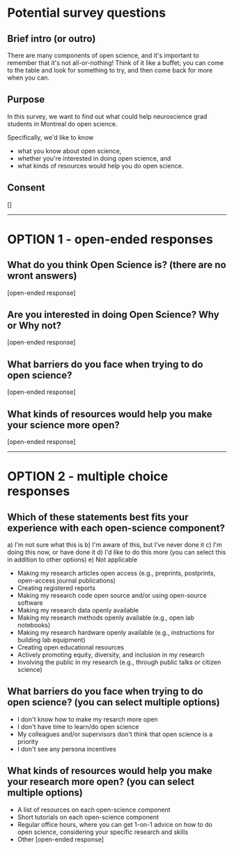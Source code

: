 # Potential survey questions


## Brief intro (or outro)
There are many components of open science, and it's important to remember that it's not all-or-nothing! Think of it like a buffet; you can come to the table and look for something to try, and then come back for more when you can.

## Purpose
In this survey, we want to find out what could help neuroscience grad students in Montreal do open science.

 Specifically, we'd like to know
- what you know about open science,
- whether you're interested in doing open science, and
- what kinds of resources would help you do open science.

## Consent
[]

-----------------------------------------------------
# OPTION 1 - open-ended responses
## What do you think Open Science is? (there are no wront answers)
[open-ended response]

## Are you interested in doing Open Science? Why or Why not?
[open-ended response]

## What barriers do you face when trying to do open science?
[open-ended response]

## What kinds of resources would help you make your science more open?
[open-ended response]

-----------------------------------------------------
# OPTION 2 - multiple choice responses
## Which of these statements best fits your experience with each open-science component?
a) I'm not sure what this is
b) I'm aware of this, but I've never done it
c) I'm doing this now, or have done it
d) I'd like to do this more (you can select this in addition to other options)
e) Not applicable

- Making my research articles open access (e.g., preprints, postprints, open-access journal publications)
- Creating registered reports
- Making my research code open source and/or using open-source software
- Making my research data openly available
- Making my research methods openly available (e.g., open lab notebooks)
- Making my research hardware openly available (e.g., instructions for building lab equipment)
- Creating open educational resources
- Actively promoting equity, diversity, and inclusion in my research
- Involving the public in my research (e.g., through public talks or citizen science)

## What barriers do you face when trying to do open science? (you can select multiple options)
- I don't know how to make my resarch more open
- I don't have time to learn/do open science
- My colleagues and/or supervisors don't think that open science is a priority
- I don't see any persona incentives

## What kinds of resources would help you make your research more open? (you can select multiple options)
- A list of resources on each open-science component
- Short tutorials on each open-science component
- Regular office hours, where you can get 1-on-1 advice on how to do open science, considering your specific research and skills
- Other [open-ended response]
